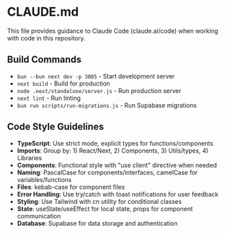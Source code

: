 # CLAUDE.md

This file provides guidance to Claude Code (claude.ai/code) when working with code in this repository.

## Build Commands
- `bun --bun next dev -p 3005` - Start development server
- `next build` - Build for production
- `node .next/standalone/server.js` - Run production server
- `next lint` - Run linting
- `bun run scripts/run-migrations.js` - Run Supabase migrations

## Code Style Guidelines
- **TypeScript**: Use strict mode, explicit types for functions/components
- **Imports**: Group by: 1) React/Next, 2) Components, 3) Utils/types, 4) Libraries
- **Components**: Functional style with "use client" directive when needed
- **Naming**: PascalCase for components/interfaces, camelCase for variables/functions
- **Files**: kebab-case for component files
- **Error Handling**: Use try/catch with toast notifications for user feedback
- **Styling**: Use Tailwind with cn utility for conditional classes
- **State**: useState/useEffect for local state, props for component communication
- **Database**: Supabase for data storage and authentication